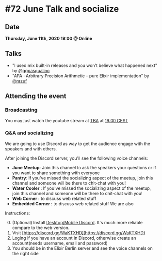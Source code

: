 # #72 June Talk and socialize

## Date
**Thursday, June 11th, 2020 19:00 @ Online**

## Talks

* "I used mix built-in releases and you won't believe what happened next" by [@ggpasqualino](https://github.com/ggpasqualino)
* "APA : Arbitrary Precision Arithmetic - pure Elixir implementation" by [@razuf](https://github.com/razuf)


## Attending the event

### Broadcasting
You may just watch the youtube stream at [TBA](TBA) at [19:00 CEST](https://everytimezone.com/s/8e30b248)

### Q&A and socializing

We are going to use Discord as way to get the audience engage with the speakers and with others.

After joining the Discord server, you'll see the following voice channels:

* **June Meetup**: Join this channel to ask the speakers your questions or if you want to share something with everyone
* **Pantry**: If you've missed the socializing aspect of the meetup, join this channel and someone will be there to chit-chat with you!
* **Water Cooler** : If you've missed the socializing aspect of the meetup, join this channel and someone will be there to chit-chat with you!
* **Web Corner** : to discuss web related stuff
* **Embedded Corner** : to discuss web related stuff
We are also

Instructions:

0. (Optional) Install [Desktop/Mobile Discord](https://discordapp.com/download). It's much more reliable compare to the web version.
1. Visit [https://discord.gg/WaKTXHD](https://discord.gg/WaKTXHD)
2. Loging if you have an account in Discord, otherwise create an account(needs username, email and password)
3. You should be in the Elixir Berlin server and see the voice channels on the right side
